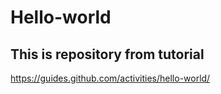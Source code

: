 # Hello-world

<h2>This is repository from tutorial</h2>

https://guides.github.com/activities/hello-world/
